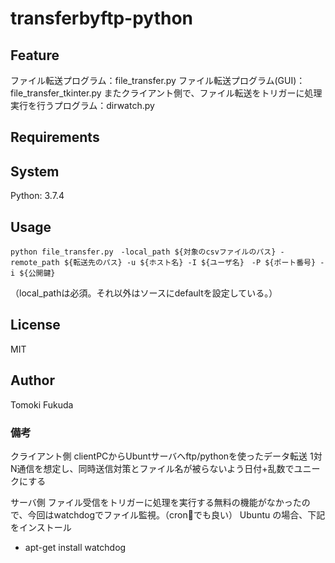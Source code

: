 # transferbyftp-python

## Feature
ファイル転送プログラム：file_transfer.py
ファイル転送プログラム(GUI)：file_transfer_tkinter.py
またクライアント側で、ファイル転送をトリガーに処理実行を行うプログラム：dirwatch.py

## Requirements

## System
Python: 3.7.4

## Usage
```
python file_transfer.py　-local_path ${対象のcsvファイルのパス} -remote_path ${転送先のパス} -u ${ホスト名} -I ${ユーザ名}　-P ${ポート番号} -i ${公開鍵}
```
（local_pathは必須。それ以外はソースにdefaultを設定している。）
## License

MIT

##  Author

Tomoki Fukuda

### 備考
クライアント側
clientPCからUbuntサーバへftp/pythonを使ったデータ転送
1対N通信を想定し、同時送信対策とファイル名が被らないよう日付+乱数でユニークにする

サーバ側
ファイル受信をトリガーに処理を実行する無料の機能がなかったので、今回はwatchdogでファイル監視。（cronでも良い）
Ubuntu の場合、下記をインストール
+ apt-get install watchdog



